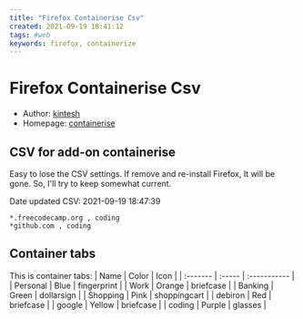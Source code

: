 ```yaml
---
title: "Firefox Containerise Csv"
created: 2021-09-19 18:41:12
tags: #web
keywords: firefox, containerize
---
```


# Firefox Containerise Csv

- Author: [kintesh](https://addons.mozilla.org/en-US/firefox/user/12977780/?utm_source=firefox-browser&utm_medium=firefox-browser&utm_content=addons-manager-user-profile-link)
- Homepage: [containerise](https://github.com/kintesh/containerise)

## CSV for add-on containerise

Easy to lose the CSV settings.  If remove and re-install Firefox, It will be gone.  So, I'll try to keep somewhat current.

Date updated CSV: 2021-09-19 18:47:39

```Csv
*.freecodecamp.org , coding
*github.com , coding
```

## Container tabs

This is container tabs:
| Name     | Color  | Icon         |
| :------- | :----- | :----------- |
| Personal | Blue   | fingerprint  |
| Work     | Orange | briefcase    |
| Banking  | Green  | dollarsign   |
| Shopping | Pink   | shoppingcart |
| debiron  | Red    | briefcase    |
| google   | Yellow | briefcase    |
| coding   | Purple | glasses      |
